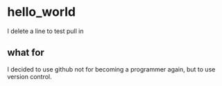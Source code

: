 # hello_world
I delete a line to test pull in 

## what for
I decided to use github not for becoming a programmer again, but to use version control.
